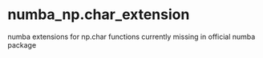# numba_np.char_extension
numba extensions for np.char functions currently missing in official numba package
